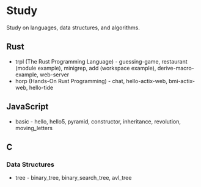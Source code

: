 # Study
Study on languages, data structures, and algorithms.

## Rust
- trpl (The Rust Programming Language) - guessing-game, restaurant (module example), minigrep, add (workspace example), derive-macro-example, web-server
- horp (Hands-On Rust Programming) - chat, hello-actix-web, bmi-actix-web, hello-tide

## JavaScript
- basic - hello, hello5, pyramid, constructor, inheritance, revolution, moving_letters

## C
### Data Structures
- tree - binary_tree, binary_search_tree, avl_tree
